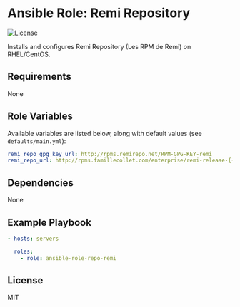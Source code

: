 Ansible Role: Remi Repository
=============================

[![License](https://img.shields.io/badge/license-MIT-blue.svg)](https://raw.githubusercontent.com/ANSI-RW/ansible-role-repo-remi/master/LICENSE)

Installs and configures Remi Repository (Les RPM de Remi) on RHEL/CentOS.

Requirements
------------

None

Role Variables
--------------

Available variables are listed below, along with default values (see `defaults/main.yml`):

```yaml
remi_repo_gpg_key_url: http://rpms.remirepo.net/RPM-GPG-KEY-remi
remi_repo_url: http://rpms.famillecollet.com/enterprise/remi-release-{{ ansible_distribution_major_version }}.rpm
```

Dependencies
------------

None

Example Playbook
----------------

```yaml
- hosts: servers

  roles:
    - role: ansible-role-repo-remi
```

## License

MIT
